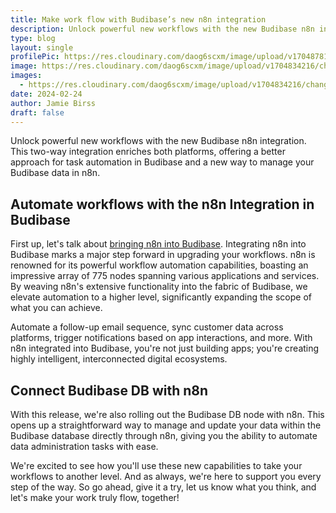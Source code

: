 ```yaml
---
title: Make work flow with Budibase’s new n8n integration
description: Unlock powerful new workflows with the new Budibase n8n integration. This two-way integration enriches both platforms, offering a better approach for task automation in Budibase and a new way to manage your Budibase data in n8n.
type: blog
layout: single
profilePic: https://res.cloudinary.com/daog6scxm/image/upload/v1704878154/Photos/headshot_aw4uce.png
image: https://res.cloudinary.com/daog6scxm/image/upload/v1704834216/changelog/multi-step-form-block/abstract-multi-step_form_block_vu7heb.png
images:
  - https://res.cloudinary.com/daog6scxm/image/upload/v1704834216/changelog/multi-step-form-block/abstract-multi-step_form_block_vu7heb.png
date: 2024-02-24
author: Jamie Birss
draft: false
---
```

Unlock powerful new workflows with the new Budibase n8n integration. This two-way integration enriches both platforms, offering a better approach for task automation in Budibase and a new way to manage your Budibase data in n8n. 

## Automate workflows with the n8n Integration in Budibase

First up, let's talk about [bringing n8n into Budibase](https://docs.budibase.com/docs/n8n). Integrating n8n into Budibase marks a major step forward in upgrading your workflows. n8n is renowned for its powerful workflow automation capabilities, boasting an impressive array of 775 nodes spanning various applications and services. By weaving n8n's extensive functionality into the fabric of Budibase, we elevate automation to a higher level, significantly expanding the scope of what you can achieve.

Automate a follow-up email sequence, sync customer data across platforms, trigger notifications based on app interactions, and more. With n8n integrated into Budibase, you're not just building apps; you're creating highly intelligent, interconnected digital ecosystems.

## Connect Budibase DB with n8n 

With this release, we're also rolling out the Budibase DB node with n8n. This opens up a straightforward way to manage and update your data within the Budibase database directly through n8n, giving you the ability to automate data administration tasks with ease. 

We're excited to see how you'll use these new capabilities to take your workflows to another level. And as always, we're here to support you every step of the way. So go ahead, give it a try, let us know what you think, and let's make your work truly flow, together!